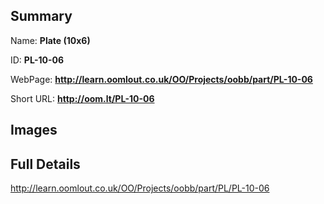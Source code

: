 

## Summary
 
Name: __Plate (10x6)__

ID: __PL-10-06__

WebPage: __http://learn.oomlout.co.uk/OO/Projects/oobb/part/PL-10-06__

Short URL: __http://oom.lt/PL-10-06__


## Images




## Full Details

 http://learn.oomlout.co.uk/OO/Projects/oobb/part/PL/PL-10-06


